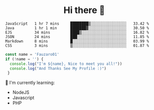 <h1  align='center'> Hi there 👋 </h1>

<p align='center'> </p>

<!--START_SECTION:waka-->

```text
JavaScript   1 hr 7 mins     ████████▒░░░░░░░░░░░░░░░░   33.42 %
Java         1 hr 1 min      ███████▓░░░░░░░░░░░░░░░░░   30.50 %
EJS          34 mins         ████▒░░░░░░░░░░░░░░░░░░░░   16.82 %
JSON         24 mins         ███░░░░░░░░░░░░░░░░░░░░░░   11.85 %
Markdown     8 mins          █░░░░░░░░░░░░░░░░░░░░░░░░   03.99 %
CSS          3 mins          ▒░░░░░░░░░░░░░░░░░░░░░░░░   01.87 %
```

<!--END_SECTION:waka-->

```javascript
const name = 'Fauzaro01'
if (!name = '') {
  console.log("I'm ${name}, Nice to meet you all!"))
  console.log("And Thanks See My Profile :)")
 }
```

:page_with_curl: I'm currently learning:
- NodeJS
- Javascript
- PHP

